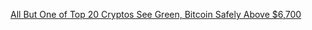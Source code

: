 [All But One of Top 20 Cryptos See Green, Bitcoin Safely Above $6,700](https://cointelegraph.com/news/all-but-one-of-top-20-cryptos-see-green-bitcoin-safely-above-6-700)
